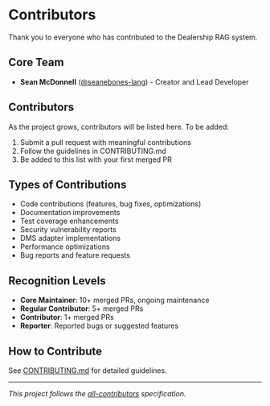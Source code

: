 # Contributors

Thank you to everyone who has contributed to the Dealership RAG system.

## Core Team

- **Sean McDonnell** ([@seanebones-lang](https://github.com/seanebones-lang)) - Creator and Lead Developer

## Contributors

As the project grows, contributors will be listed here. To be added:

1. Submit a pull request with meaningful contributions
2. Follow the guidelines in CONTRIBUTING.md
3. Be added to this list with your first merged PR

## Types of Contributions

- Code contributions (features, bug fixes, optimizations)
- Documentation improvements
- Test coverage enhancements
- Security vulnerability reports
- DMS adapter implementations
- Performance optimizations
- Bug reports and feature requests

## Recognition Levels

- **Core Maintainer**: 10+ merged PRs, ongoing maintenance
- **Regular Contributor**: 5+ merged PRs
- **Contributor**: 1+ merged PRs
- **Reporter**: Reported bugs or suggested features

## How to Contribute

See [CONTRIBUTING.md](CONTRIBUTING.md) for detailed guidelines.

---

*This project follows the [all-contributors](https://github.com/all-contributors/all-contributors) specification.*

